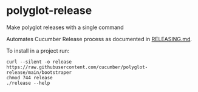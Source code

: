 # polyglot-release
Make polyglot releases with a single command

Automates Cucumber Release process as documented in [RELEASING.md](https://github.com/cucumber/.github/blob/main/RELEASING.md).

To install in a project run:

```shell
curl --silent -o release https://raw.githubusercontent.com/cucumber/polyglot-release/main/bootstraper
chmod 744 release
./release --help
```
